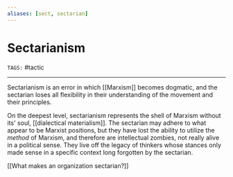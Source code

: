 ```yaml
---
aliases: [sect, sectarian]
---
```

# Sectarianism
`TAGS:` #tactic

---
Sectarianism is an error in which [[Marxism]] becomes dogmatic, and the sectarian loses all flexibility in their understanding of the movement and their principles. 

On the deepest level, sectarianism represents the shell of Marxism without its' soul, [[dialectical materialism]]. The sectarian may adhere to what appear to be Marxist positions, but they have lost the ability to utilize the *method* of Marxism, and therefore are intellectual zombies, not really alive in a political sense. They live off the legacy of thinkers whose stances only made sense in a specific context long forgotten by the sectarian.

[[What makes an organization sectarian?]]
